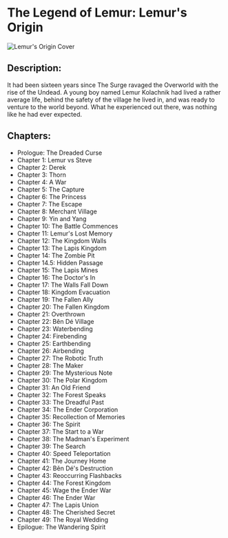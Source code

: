# The Legend of Lemur: Lemur's Origin
![Lemur's Origin Cover](https://img.wattpad.com/cover/133415359-512-k848694.jpg)

## Description:
It had been sixteen years since The Surge ravaged the Overworld with the rise of the Undead. A young boy named Lemur Kolachnik had lived a rather average life, behind the safety of the village he lived in, and was ready to venture to the world beyond. What he experienced out there, was nothing like he had ever expected. 

## Chapters:
* Prologue: The Dreaded Curse
* Chapter 1: Lemur vs Steve
* Chapter 2: Derek
* Chapter 3: Thorn
* Chapter 4: A War
* Chapter 5: The Capture
* Chapter 6: The Princess
* Chapter 7: The Escape
* Chapter 8: Merchant Village
* Chapter 9: Yin and Yang
* Chapter 10: The Battle Commences
* Chapter 11: Lemur's Lost Memory
* Chapter 12: The Kingdom Walls
* Chapter 13: The Lapis Kingdom
* Chapter 14: The Zombie Pit
* Chapter 14.5: Hidden Passage
* Chapter 15: The Lapis Mines
* Chapter 16: The Doctor's In
* Chapter 17: The Walls Fall Down
* Chapter 18: Kingdom Evacuation
* Chapter 19: The Fallen Ally
* Chapter 20: The Fallen Kingdom
* Chapter 21: Overthrown
* Chapter 22: Běn Dé Village
* Chapter 23: Waterbending
* Chapter 24: Firebending
* Chapter 25: Earthbending
* Chapter 26: Airbending
* Chapter 27: The Robotic Truth
* Chapter 28: The Maker
* Chapter 29: The Mysterious Note
* Chapter 30: The Polar Kingdom
* Chapter 31: An Old Friend
* Chapter 32: The Forest Speaks
* Chapter 33: The Dreadful Past
* Chapter 34: The Ender Corporation
* Chapter 35: Recollection of Memories
* Chapter 36: The Spirit
* Chapter 37: The Start to a War
* Chapter 38: The Madman's Experiment
* Chapter 39: The Search
* Chapter 40: Speed Teleportation
* Chapter 41: The Journey Home
* Chapter 42: Běn Dé's Destruction
* Chapter 43: Reoccurring Flashbacks
* Chapter 44: The Forest Kingdom
* Chapter 45: Wage the Ender War
* Chapter 46: The Ender War
* Chapter 47: The Lapis Union
* Chapter 48: The Cherished Secret
* Chapter 49: The Royal Wedding
* Epilogue: The Wandering Spirit
